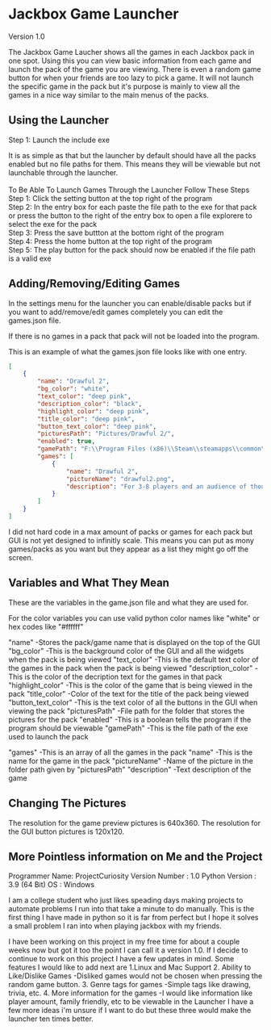 Jackbox Game Launcher
=============

Version 1.0

The Jackbox Game Laucher shows all the games in each Jackbox pack in one spot. 
Using this you can view basic information from each game and launch the pack of the game
you are viewing. There is even a random game button for when your friends are too lazy
to pick a game. It will not launch the specific game in the pack but it's purpose is
mainly to view all the games in a nice way similar to the main menus of the packs.



Using the Launcher
---------------

Step 1: Launch the include exe <br />

It is as simple as that but the launcher by default should have all the packs enabled 
but no file paths for them. This means they will be viewable but not launchable through
the launcher. <br />
 <br />
To Be Able To Launch Games Through the Launcher Follow These Steps <br />
Step 1: Click the setting button at the top right of the program <br />
Step 2: In the entry box for each paste the file path to the exe for that pack or press the button
            to the right of the entry box to open a file explorere to select the exe for the pack <br />
Step 3: Press the save buttton at the bottom right of the program <br />
Step 4: Press the home button at the top right of the program <br />
Step 5: The play button for the pack should now be enabled if the file path is a valid exe <br />


Adding/Removing/Editing Games
---------------

In the settings menu for the launcher you can enable/disable packs but if you want to 
add/remove/edit games completely you can edit the games.json file.

If there is no games in a pack that pack will not be loaded into the program.

This is an example of what the games.json file looks like with one entry.
```json
[
    {
        "name": "Drawful 2",
        "bg_color": "white",
        "text_color": "deep pink",
        "description_color": "black",
        "highlight_color": "deep pink",
        "title_color": "deep pink",
        "button_text_color": "deep pink",
        "picturesPath": "Pictures/Drawful 2/",
        "enabled": true,
        "gamePath": "F:\\Program Files (x86)\\Steam\\steamapps\\common\\Drawful 2\\Drawful 2.exe",
        "games": [
            {
                "name": "Drawful 2",
                "pictureName": "drawful2.png",
                "description": "For 3-8 players and an audience of thousands! Your phones or tablets are your controllers! The game of terrible drawings and hilariously wrong answers."
            }
        ]
    }
]
```

I did not hard code in a max amount of packs or games for each pack but GUI is not yet designed to infinitly scale.
This means you can put as mony games/packs as you want but they appear as a list they might go off the screen.



Variables and What They Mean
---------------

These are the variables in the game.json file and what they are used for.

For the color variables you can use valid python color names like "white" or hex codes like "#ffffff"

"name"                  -Stores the pack/game name that is displayed on the top of the GUI
"bg_color"              -This is the background color of the GUI and all the widgets when the pack is being viewed
"text_color"            -This is the default text color of the games in the pack when the pack is being viewed
"description_color"     -This is the color of the decription text for the games in that pack
"highlight_color"       -This is the color of the game that is being viewed in the pack
"title_color"           -Color of the text for the title of the pack being viewed
"button_text_color"     -This is the text color of all the buttons in the GUI when viewing the pack
"picturesPath"          -File path for the folder that stores the pictures for the pack
"enabled"               -This is a boolean tells the program if the program should be viewable
"gamePath"              -This is the file path of the exe used to launch the pack

"games"                 -This is an array of all the games in the pack
    "name"              -This is the name for the game in the pack
    "pictureName"       -Name of the picture in the folder path given by "picturesPath"
    "description"       -Text description of the game



Changing The Pictures
---------------

The resolution for the game preview pictures is 640x360.
The resolution for the GUI button pictures is 120x120.



More Pointless information on Me and the Project
---------------

Programmer Name:   ProjectCuriosity
Version Number :   1.0
Python Version :   3.9 (64 Bit)
OS             :   Windows

I am a college student who just likes speading days making projects to automate problems I run into 
that take a minute to do manually.
This is the first thing I have made in python so it is far from perfect but I hope it solves
a small problem I ran into when playing jackbox with my friends.

I have been working on this project in my free time for about a couple weeks now but got it too
the point I can call it a version 1.0.
If I decide to continue to work on this project I have a few updates in mind. Some features I would like
to add next are
    1.Linux and Mac Support
    2. Ability to Like/Dislike Games
        -Disliked games would not be chosen when pressing the random game button.
    3. Genre tags for games
        -Simple tags like drawing, trivia, etc.
    4. More information for the games
        -I would like information like player amount, family friendly, etc to be viewable in the Launcher
I have a few more ideas i'm unsure if I want to do but these three would make the launcher ten times better.
